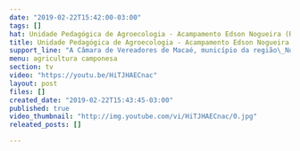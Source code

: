 ```yaml
---
date: "2019-02-22T15:42:00-03:00"
tags: []
hat: Unidade Pedagógica de Agroecologia - Acampamento Edson Nogueira (RJ)
title: Unidade Pedagógica de Agroecologia - Acampamento Edson Nogueira (RJ)
support_line: "A Câmara de Vereadores de Macaé, município da região\_Norte Fluminense, aprovou este ano a criação de uma “Unidade Pedagógica em Agroecologia” no acampamento Edson Nogueira, organizado pelo\_MST."
menu: agricultura camponesa
section: tv
video: "https://youtu.be/HiTJHAECnac"
layout: post
files: []
created_date: "2019-02-22T15:43:45-03:00"
published: true
video_thumbnail: "http://img.youtube.com/vi/HiTJHAECnac/0.jpg"
releated_posts: []

---
```

